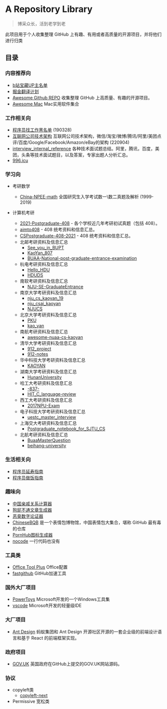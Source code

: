 # A Repository Library

> 博采众长，活到老学到老

此项目用于个人收集整理 GitHub 上有趣、有用或者高质量的开源项目，并将他们进行归类

## 目录

### 内容推荐向

- [b站宝藏UP主名单](https://github.com/SyMind/awesome-bilibili)
- [掘金翻译计划](https://github.com/xitu/gold-miner)
- [Awesome Github REPO](https://github.com/Wechat-ggGitHub/Awesome-GitHub-Repo) 收集整理 GitHub 上高质量、有趣的开源项目。 
- [Awesome Mac](https://github.com/Wechat-ggGitHub/Awesome-GitHub-Repo) Mac实用软件集合

### 工作相关向

- [程序员找工作黑名单](https://github.com/shengxinjing/programmer-job-blacklist) (190328)
- [互联网公司技术架构](https://github.com/davideuler/architecture.of.internet-product) 互联网公司技术架构，微信/淘宝/微博/腾讯/阿里/美团点评/百度/Google/Facebook/Amazon/eBay的架构 (220904)
- [interview_internal_reference](https://github.com/0voice/interview_internal_reference)  各种技术面试题总结。阿里，腾讯，百度，美团，头条等技术面试题目，以及答案，专家出题人分析汇总。
- [996.icu](https://github.com/996icu/996.ICU)

### 学习向

- 考研数学
  - [China-NPEE-math](https://github.com/fjh1997/China-NPEE-math) 全国研究生入学考试数一\数二真题及解析 (1999-2019)
  
- 计算机考研
  - [2021-Postgraduate-408](https://github.com/hao14293/2021-Postgraduate-408) - 各个学校近几年考研初试真题（包括 408）。
  - [aimto408](https://github.com/xiaolei565/aimto408) -  408 统考资料和信息汇总。
  - [CSPostgraduate-408-2021](https://github.com/KimYangOfCat/CSPostgraduate-408-2021) - 408 统考资料和信息汇总。
  - 北邮考研资料及信息汇总
    - [See_you_in_BUPT](https://github.com/ningzimu/See_you_in_BUPT)
    - [KaoYan_807](https://github.com/ImportMengjie/KaoYan_807)
    - [BUAA-National-post-graduate-entrance-examination](https://github.com/Rvien/BUAA-National-post-graduate-entrance-examination)
  - 杭电考研资料及信息汇总
    - [Hello_HDU](https://github.com/ztygalaxy/Hello_HDU)
    - [HDUDS](https://github.com/lambdacat94/HDUDS)
  - 南软考研资料及信息汇总
    - [NJU-SE-GraduateEntrance](https://github.com/staresgroup/NJU-SE-GraduateEntrance)
  - 南京大学考研资料及信息汇总
    - [nju_cs_kaoyan_19](https://github.com/ThyrixYang/nju_cs_kaoyan_19)
    - [nju_csai_kaoyan](https://github.com/nju-kaoyan/nju_csai_kaoyan)
    - [NJUCS](https://github.com/JackeyLea/NJUCS)
  - 北京大学考研资料及信息汇总
    - [PKU](https://github.com/wenyiyi/PKU)
    - [kao_yan](https://github.com/sdmengxiangyu/kao_yan)
  - 南航考研资料及信息汇总
    - [awesome-nuaa-cs-kaoyan](https://github.com/nuaa-cs-kaoyan/awesome-nuaa-cs-kaoyan)
  - 清华大学考研资料及信息汇总
    - [912_project](https://github.com/stellarkey/912_project)
    - [912-notes](https://github.com/xUhEngwAng/912-notes)
  - 华中科技大学考研资料及信息汇总
    - [KAOYAN](https://github.com/janglucky/KAOYAN)
  - 湖南大学考研资料及信息汇总
    - [HunanUniversity](https://github.com/ZSCDumin/HunanUniversity)
  - 哈工大考研资料及信息汇总
    - [-837-](https://github.com/guoJohnny/-837-)
    - [HIT_C_language-review](https://github.com/hakulamtta/HIT-C-language-review)
  - 西工大考研资料及信息汇总
    - [2017NPU-Exam](https://github.com/Scorpio-xu/2017NPU-Exam)
  - 电子科技大学考研资料及信息汇总
    - [uestc_master_interview](https://github.com/Leslan/uestc_master_interview)
  - 上海交大考研资料及信息汇总
    - [Postgraduate_notebook_for_SJTU_CS](https://github.com/zakiso/Postgraduate_notebook_for_SJTU_CS)
  - 北航考研资料及信息汇总
    - [BuaaMasterQuestion](https://github.com/finlay-liu/BuaaMasterQuestion)
    - [beihang-university](https://github.com/chengyong1/beihang-university)

### 生活相关向

- [程序员延寿指南](https://github.com/geekan/HowToLiveLonger)
- [程序员做饭指南](https://github.com/Anduin2017/HowToCook)

### 趣味向

- [中国亲戚关系计算器](https://github.com/mumuy/relationship)
- [狗屁不通文章生成器](https://github.com/menzi11/BullshitGenerator)
- [恶臭数字论证器](https://github.com/itorr/homo)
- [ChineseBQB](https://github.com/zhaoolee/ChineseBQB) 是一个表情包博物馆，中国表情包大集合，堪称 GitHub 最有毒的仓库
- [PornHub图标生成器](https://github.com/bestony/logoly)
- [nocode](https://github.com/kelseyhightower/nocode) 一行代码也没有

### 工具类

- [Office Tool Plus](https://github.com/YerongAI/Office-Tool) Office配置
- [fastgithub](https://github.com/kelseyhightower/nocode) GitHub加速工具

### 国外大厂项目

- [PowerToys](https://github.com/microsoft/PowerToys) Microsoft开发的一个Windows工具集
- [vscode](https://github.com/microsoft/vscode) Microsoft开发的轻量级IDE

### 大厂项目

- [Ant Design](https://github.com/ant-design/ant-design) 蚂蚁集团和 Ant Design 开源社区开源的一套企业级的前端设计语言和基于 React 的前端框架实现。

### 政府项目

- [GOV.UK](https://github.com/alphagov/govuk-frontend) 英国政府在GitHub上提交的GOV.UK网站源码。

### 协议

- copyleft类
  - [copyleft-next](https://github.com/copyleft-next/copyleft-next)
- Permissive 宽松类
